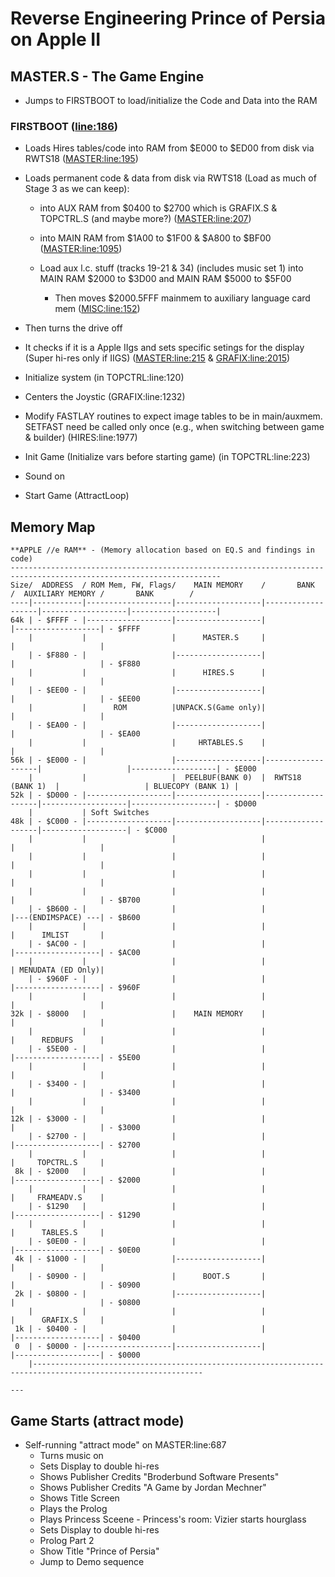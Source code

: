 # Reverse Engineering Prince of Persia on Apple II

## MASTER.S - The Game Engine
- Jumps to FIRSTBOOT to load/initialize the Code and Data into the RAM

### FIRSTBOOT ([line:186](https://github.com/magraina/Prince-of-Persia-Apple-II/blob/master/01%20POP%20Source/Source/MASTER.S#L186))

- Loads Hires tables/code into RAM from $E000 to $ED00 from disk via RWTS18 ([MASTER:line:195](https://github.com/magraina/Prince-of-Persia-Apple-II/blob/master/01%20POP%20Source/Source/MASTER.S#L195))

- Loads permanent code & data from disk via RWTS18 (Load as much of Stage 3 as we can keep):
  - into AUX RAM from $0400 to $2700 which is GRAFIX.S & TOPCTRL.S (and maybe more?) ([MASTER:line:207](https://github.com/magraina/Prince-of-Persia-Apple-II/blob/master/01%20POP%20Source/Source/MASTER.S#L207))

  - into MAIN RAM from $1A00 to $1F00 & $A800 to $BF00 ([MASTER:line:1095](https://github.com/magraina/Prince-of-Persia-Apple-II/blob/master/01%20POP%20Source/Source/MASTER.S#L1095))

  - Load aux l.c. stuff (tracks 19-21 & 34) (includes music set 1) into MAIN RAM $2000 to $3D00 and MAIN RAM $5000 to $5F00
    - Then moves $2000.5FFF mainmem to auxiliary language card mem ([MISC:line:152](https://github.com/magraina/Prince-of-Persia-Apple-II/blob/master/01%20POP%20Source/Source/MISC.S#L152))

- Then turns the drive off

- It checks if it is a Apple IIgs and sets specific setings for the display (Super hi-res only if IIGS) ([MASTER:line:215](https://github.com/magraina/Prince-of-Persia-Apple-II/blob/master/01%20POP%20Source/Source/MASTER.S#L215) & [GRAFIX:line:2015](https://github.com/magraina/Prince-of-Persia-Apple-II/blob/master/01%20POP%20Source/Source/GRAFIX.S#L2015))

- Initialize system (in TOPCTRL:line:120)
 - Centers the Joystic (GRAFIX:line:1232)
 - Modify FASTLAY routines to expect image tables to be in main/auxmem.  SETFAST need be called only once  (e.g., when switching between game & builder) (HIRES:line:1977)
 - Init Game (Initialize vars before starting game) (in TOPCTRL:line:223)
 - Sound on
 - Start Game (AttractLoop)

## Memory Map

```
**APPLE //e RAM** - (Memory allocation based on EQ.S and findings in code)
---------------------------------------------------------------------------------------------------------------------
Size/  ADDRESS  / ROM Mem, FW, Flags/    MAIN MEMORY    /       BANK        /  AUXILIARY MEMORY /       BANK        /
----|-----------|-------------------|-------------------|-------------------|-------------------|-------------------|
64k | - $FFFF - |-------------------|-------------------|                   |-------------------| - $FFFF
    |           |                   |      MASTER.S     |                   |                   |      
    | - $F880 - |                   |-------------------|                   |                   | - $F880
    |           |                   |      HIRES.S      |                   |                   |      
    | - $EE00 - |                   |-------------------|                   |                   | - $EE00
    |           |      ROM          |UNPACK.S(Game only)|                   |                   |      
    | - $EA00 - |                   |-------------------|                   |                   | - $EA00
    |           |                   |     HRTABLES.S    |                   |                   |      
56k | - $E000 - |                   |-------------------|-------------------|                   |-------------------| - $E000
    |           |                   |  PEELBUF(BANK 0)  |  RWTS18 (BANK 1)  |                   | BLUECOPY (BANK 1) |
52k | - $D000 - |-------------------|-------------------|-------------------|-------------------|-------------------| - $D000
    |           | Soft Switches                                                                 
48k | - $C000 - |-------------------|-------------------|-------------------|-------------------| - $C000
    |           |                   |                   |                   |                   |      
    |           |                   |                   |                   |                   |      
    |           |                   |                   |                   |                   |      
    |           |                   |                   |                   |                   | - $B700
    | - $B600 - |                   |                   |                   |---(ENDIMSPACE) ---| - $B600
    |           |                   |                   |                   |      IMLIST       |      
    | - $AC00 - |                   |                   |                   |-------------------| - $AC00
    |           |                   |                   |                   | MENUDATA (ED Only)|      
    | - $960F - |                   |                   |                   |-------------------| - $960F
    |           |                   |                   |                   |                   |      
32k | - $8000   |                   |    MAIN MEMORY    |                   |                   |      
    |           |                   |                   |                   |      REDBUFS      |      
    | - $5E00 - |                   |                   |                   |-------------------| - $5E00
    |           |                   |                   |                   |                   |      
    | - $3400 - |                   |                   |                   |                   | - $3400
    |           |                   |                   |                   |                   |      
12k | - $3000 - |                   |                   |                   |                   | - $3000
    | - $2700 - |                   |                   |                   |-------------------| - $2700
    |           |                   |                   |                   |     TOPCTRL.S     |      
 8k | - $2000   |                   |                   |                   |-------------------| - $2000
    |           |                   |                   |                   |     FRAMEADV.S    |      
    | - $1290   |                   |                   |                   |-------------------| - $1290
    |           |                   |                   |                   |      TABLES.S     |      
    | - $0E00 - |                   |                   |                   |-------------------| - $0E00
 4k | - $1000 - |                   |-------------------|                   |                   |      
    | - $0900 - |                   |      BOOT.S       |                   |                   | - $0900
 2k | - $0800 - |                   |-------------------|                   |                   | - $0800
    |           |                   |                   |                   |      GRAFIX.S     |      
 1k | - $0400 - |                   |                   |                   |-------------------| - $0400
 0  | - $0000 - |-------------------|-------------------|                   |-------------------| - $0000
    |------------------------------------------------------------------------------------------------------------
```
    ---

## Game Starts (attract mode)
- Self-running "attract mode" on MASTER:line:687
  - Turns music on
  - Sets Display to double hi-res
  - Shows Publisher Credits "Broderbund Software Presents"
  - Shows Publisher Credits "A Game by Jordan Mechner"
  - Shows Title Screen
  - Plays the Prolog
  - Plays Princess Sceene - Princess's room: Vizier starts hourglass
  - Sets Display to double hi-res
  - Prolog Part 2
  - Show Title "Prince of Persia"
  - Jump to Demo sequence